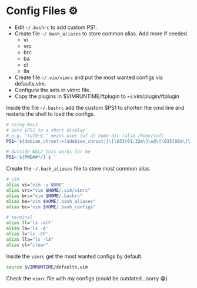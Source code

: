 # Config Files ⚙️

* Edit `~/.bashrc` to add custom PS1.
* Create file `~/.bash_aliases` to store common alias. Add more if needed.
  * vi
  * vrc
  * brc
  * ba
  * cl
  * lla
* Create file `~/.vim/vimrc` and put the most wanted configs via defaults.vim.
* Configure the sets in vimrc file.
* Copy the plugins in $VIMRUNTIME/ftplugin to ~/.vim/plugin/ftplugin

Inside the file `~/.bashrc` add the custom $PS1 to shorten the cmd line
and restarts the shell to load the configs.

```bash
# Using WSL2
# Sets $PS1 to a short display
# e.g. "tuf@~$ " means user tuf at home dir (also /home/tuf)
PS1='${debian_chroot:+($debian_chroot)}\[\033[01;32m\]\u@\[\033[00m\]\[\033[01;34m\]\W\[\033[00m\]\$ '

# Outside WSL2 this works for me
PS1='${PWD##*/} $ '
```

Create the `~/.bash_aliases` file to store most common alias

```bash
# vim
alias vi="vim -u NONE"
alias vrc="vim $HOME/.vim/vimrc"
alias brc="vim $HOME/.bashrc"
alias ba="vim $HOME/.bash_aliases"
alias bc="vim $HOME/.bash_configs"

# terminal
alias ll='ls -alF'
alias la='ls -A'
alias l='ls -CF'
alias lla="ls -lA"
alias cl="clear"
```

Inside the `vimrc` get the most wanted configs by default.

```bash
source $VIMRUNTIME/defaults.vim
```

Check the `vimrc` file with my configs (could be outdated...sorry 😁)
